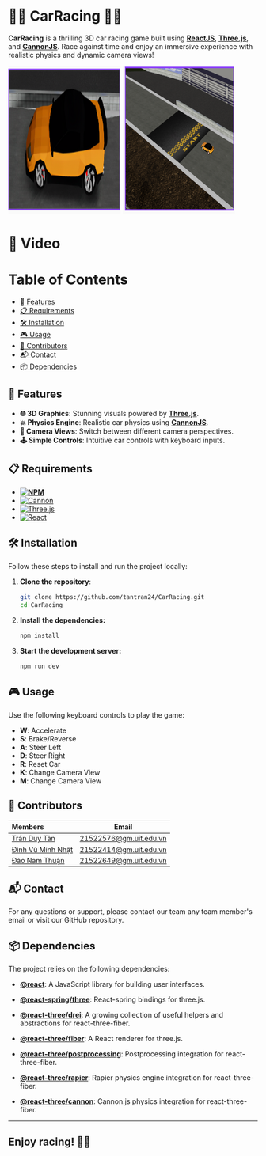 # 🚗🏁 CarRacing 🏁🚗

**CarRacing** is a thrilling 3D car racing game built using **[ReactJS][React-url]**, **[Three.js][Three-url]**, and **[CannonJS][Cannon-url]**. Race against time and enjoy an immersive experience with realistic physics and dynamic camera views!

<div display='grid' grid-template-columns: repeat(2, 1fr); grid-gap: 10px;>
   <img src='./images/image_1.PNG' style="width: 45%; height:300px">
   <img src='./images/image_2.PNG' style="width: 45%; height:300px">
</div>

# 📸 Video

# Table of Contents

- [🌟 Features](#-features)
- [📋 Requirements](#-requirements)
- [🛠️ Installation](#-installation)
- [🎮 Usage](#-usage)
- [🤝 Contributors](#-contributors)
- [📬 Contact](#-contact)
- [📦 Dependencies](#-dependencies)

## 🌟 Features

- **🌐 3D Graphics**: Stunning visuals powered by **[Three.js][Three-url]**.
- **💥 Physics Engine**: Realistic car physics using **[CannonJS][Cannon-url]**.
- **🎥 Camera Views**: Switch between different camera perspectives.
- **🕹️ Simple Controls**: Intuitive car controls with keyboard inputs.

## 📋 Requirements

- **[![NPM][NPM]][NPM-url]**
- [![Cannon][Cannon.js]][Cannon-url]
- [![Three.js][Three.js]][Three-url]
- [![React][React.js]][react-url]

## 🛠️ Installation

Follow these steps to install and run the project locally:

1. **Clone the repository**:
   ```bash
   git clone https://github.com/tantran24/CarRacing.git
   cd CarRacing
   ```
2. **Install the dependencies:**

   ```bash
   npm install
   ```

3. **Start the development server:**
   ```bash
   npm run dev
   ```

## 🎮 Usage

Use the following keyboard controls to play the game:

- **W**: Accelerate
- **S**: Brake/Reverse
- **A**: Steer Left
- **D**: Steer Right
- **R**: Reset Car
- **K**: Change Camera View
- **M**: Change Camera View

## 🤝 Contributors

| **Members**                                          |                        **Email**                        |
| :--------------------------------------------------- | :-----------------------------------------------------: |
| [Trần Duy Tân](https://github.com/tantran24)         | [21522576@gm.uit.edu.vn](mailto:21522576@gm.uit.edu.vn) |
| [Đinh Vũ Minh Nhật](https://github.com/NhatDinh2411) | [21522414@gm.uit.edu.vn](mailto:21522414@gm.uit.edu.vn) |
| [Đào Nam Thuận](https://github.com/daonamthuan)      | [21522649@gm.uit.edu.vn](mailto:21522649@gm.uit.edu.vn) |

## 📬 Contact

For any questions or support, please contact our team any team member's email or visit our GitHub repository.

## 📦 Dependencies

The project relies on the following dependencies:

- **[@react][React-url]**: A JavaScript library for building user interfaces.
- **[@react-spring/three](https://www.npmjs.com/package/@react-spring/three)**: React-spring bindings for three.js.

- **[@react-three/drei](https://www.npmjs.com/package/@react-three/drei)**: A growing collection of useful helpers and abstractions for react-three-fiber.
- **[@react-three/fiber](https://www.npmjs.com/package/@react-three/fiber)**: A React renderer for three.js.
- **[@react-three/postprocessing](https://www.npmjs.com/package/@react-three/postprocessing)**: Postprocessing integration for react-three-fiber.
- **[@react-three/rapier](https://www.npmjs.com/package/@react-three/rapier)**: Rapier physics engine integration for react-three-fiber.
- **[@react-three/cannon](https://www.npmjs.com/package/@react-three/cannon)**: Cannon.js physics integration for react-three-fiber.

---

## Enjoy racing! 🚗💨

[React.js]: https://img.shields.io/badge/React-20232A?style=for-the-badge&logo=react&logoColor=61DAFB
[React-url]: https://reactjs.org/
[Three.js]: https://img.shields.io/badge/-ThreeJS-049EF4?logo=threedotjs&logoColor=black&style=for-the-badge
[Three-url]: https://threejs.org/
[Cannon.js]: https://img.shields.io/badge/CannonJS-35495E?style=for-the-badge
[Cannon-url]: https://schteppe.github.io/cannon.js/
[NPM]: https://img.shields.io/badge/npm-35495E?logo=npm&style=for-the-badge
[NPM-url]: https://www.npmjs.com/
